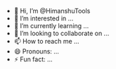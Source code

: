 - 👋 Hi, I’m @HimanshuTools
- 👀 I’m interested in ...
- 🌱 I’m currently learning ...
- 💞️ I’m looking to collaborate on ...
- 📫 How to reach me ...
- 😄 Pronouns: ...
- ⚡ Fun fact: ...

<!---
HimanshuTools/HimanshuTools is a ✨ special ✨ repository because its `README.md` (this file) appears on your GitHub profile.
You can click the Preview link to take a look at your changes.
--->
